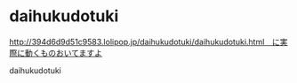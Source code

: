 daihukudotuki
=============
http://394d6d9d51c9583.lolipop.jp/daihukudotuki/daihukudotuki.html　に実際に動くものおいてますよ

daihukudotuki
